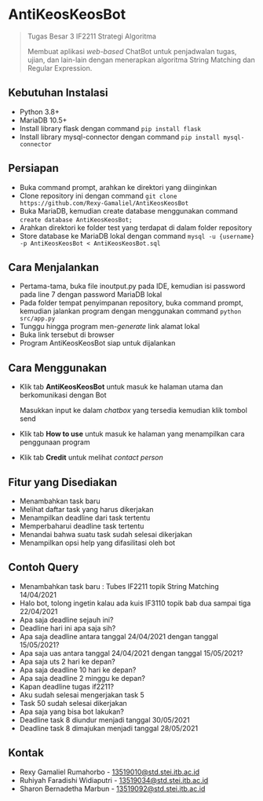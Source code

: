 # AntiKeosKeosBot
>Tugas Besar 3 IF2211 Strategi Algoritma
>
>Membuat aplikasi *web-based* ChatBot untuk penjadwalan tugas, ujian, dan lain-lain dengan menerapkan algoritma String Matching dan Regular Expression.

## Kebutuhan Instalasi
* Python 3.8+
* MariaDB 10.5+
* Install library flask dengan command `pip install flask` 
* Install library mysql-connector dengan command `pip install mysql-connector`

## Persiapan
* Buka command prompt, arahkan ke direktori yang diinginkan
* Clone repository ini dengan command `git clone https://github.com/Rexy-Gamaliel/AntiKeosKeosBot`
* Buka MariaDB, kemudian create database menggunakan command `create database AntiKeosKeosBot;`
* Arahkan direktori ke folder test yang terdapat di dalam folder repository
* Store database ke MariaDB lokal dengan command `mysql -u {username} -p AntiKeosKeosBot < AntiKeosKeosBot.sql`

## Cara Menjalankan
* Pertama-tama, buka file inoutput.py pada IDE, kemudian isi password pada line 7 dengan password MariaDB lokal
* Pada folder tempat penyimpanan repository, buka command prompt, kemudian jalankan program dengan menggunakan command `python src/app.py`
* Tunggu hingga program men-_generate_ link alamat lokal
* Buka link tersebut di browser
* Program AntiKeosKeosBot siap untuk dijalankan

## Cara Menggunakan
* Klik tab **AntiKeosKeosBot** untuk masuk ke halaman utama dan berkomunikasi dengan Bot
   
  Masukkan input ke dalam _chatbox_ yang tersedia kemudian klik tombol send
* Klik tab **How to use** untuk masuk ke halaman yang menampilkan cara penggunaan program
* Klik tab **Credit** untuk melihat _contact person_

## Fitur yang Disediakan
* Menambahkan task baru
* Melihat daftar task yang harus dikerjakan
* Menampilkan deadline dari task tertentu
* Memperbaharui deadline task tertentu
* Menandai bahwa suatu task sudah selesai dikerjakan
* Menampilkan opsi help yang difasilitasi oleh bot

## Contoh Query
* Menambahkan task baru : Tubes IF2211 topik String Matching 14/04/2021
* Halo bot, tolong ingetin kalau ada kuis IF3110 topik bab dua sampai tiga 22/04/2021
* Apa saja deadline sejauh ini?
* Deadline hari ini apa saja sih?
* Apa saja deadline antara tanggal 24/04/2021 dengan tanggal 15/05/2021?
* Apa saja uas antara tanggal 24/04/2021 dengan tanggal 15/05/2021?
* Apa saja uts 2 hari ke depan?
* Apa saja deadline 10 hari ke depan?
* Apa saja deadline 2 minggu ke depan?
* Kapan deadline tugas if2211?
* Aku sudah selesai mengerjakan task 5
* Task 50 sudah selesai dikerjakan
* Apa saja yang bisa bot lakukan?
* Deadline task 8 diundur menjadi tanggal 30/05/2021
* Deadline task 8 dimajukan menjadi tanggal 28/05/2021

## Kontak
* Rexy Gamaliel Rumahorbo - 13519010@std.stei.itb.ac.id
* Ruhiyah Faradishi Widiaputri - 13519034@std.stei.itb.ac.id
* Sharon Bernadetha Marbun - 13519092@std.stei.itb.ac.id


